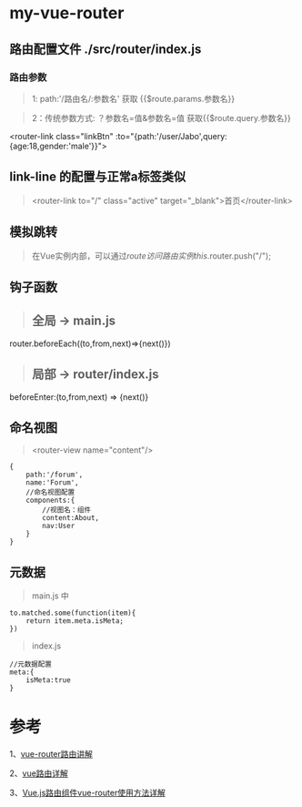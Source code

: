 # my-vue-router

## 路由配置文件 ./src/router/index.js

### 路由参数
>1: path:'/路由名/:参数名'    获取 {{$route.params.参数名}}

>2：传统参数方式: ？参数名=值&参数名=值  获取{{$route.query.参数名}}
 
 \<router-link class="linkBtn" :to="{path:'/user/Jabo',query:{age:18,gender:'male'}}"\>



## link-line 的配置与正常a标签类似
> \<router-link to="/" class="active" target="_blank"\>首页\</router-link\>


## 模拟跳转 
> 在Vue实例内部，可以通过$route访问路由实例   this.$router.push("/");


## 钩子函数

> ## 全局 -> main.js
router.beforeEach((to,from,next)=>{next()})

> ## 局部 -> router/index.js
beforeEnter:(to,from,next) => {next()}


## 命名视图
> \<router-view name="content"/\>

	{
	    path:'/forum',
	    name:'Forum',
	    //命名视图配置
	    components:{
	        //视图名：组件  
	        content:About,
	        nav:User
	    }
	}

## 元数据
> main.js 中
```
to.matched.some(function(item){
	return item.meta.isMeta;
})
```

> index.js
```
//元数据配置
meta:{
    isMeta:true
}
```




# 参考
1、[vue-router路由讲解](https://www.cnblogs.com/ye-hcj/p/7147697.html)

2、[vue路由详解](https://www.cnblogs.com/guangixn/p/7895809.html)

3、[Vue.js路由组件vue-router使用方法详解](https://www.jb51.net/article/98902.htm)